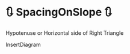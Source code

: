 # 🔃 SpacingOnSlope 🔃

Hypotenuse or Horizontal side of Right Triangle

InsertDiagram

<!-- @include: /../Placeholder_RouteProfile.md -->
